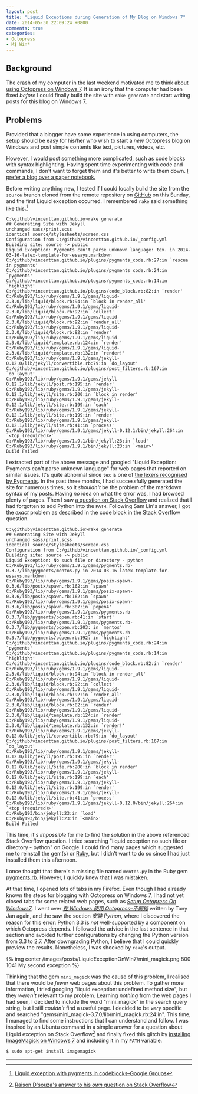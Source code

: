 ```yaml
---
layout: post
title: "Liquid Exceptions during Generation of My Blog on Windows 7"
date: 2014-05-30 22:09:24 +0800
comments: true
categories:
- Octopress
- M$ Win*
---
```


Background
---

The crash of my computer in the last weekend motivated me to think
about [using Octopress on Windows 7][octopress_win7].  It is an irony
that the computer had been fixed *before* I could finally build the
site with `rake generate` and start writing posts for this blog on
Windows 7.

Problems
---

Provided that a blogger have some experience in using computers, the
setup should be easy for his/her who wish to start a *new* Octopress
blog on Windows and post simple contents like text, pictures, videos,
etc.

However, I would post something more complicated, such as code blocks
with syntax highlighting.  Having spent time experimenting with code
and commands, I don't want to forget them and it's better to write
them down.  [I prefer a blog over a paper notebook.][prefer_blog]

Before writing anything new, I tested if I could locally build the
site from the `source` branch cloned from the remote repository on
[GitHub][github] on this Sunday, and the first Liquid exception
occurred.  I remembered `rake` said something like this.[^1]

<pre class="cli"><code>C:\github\vincenttam.github.io&gt;rake generate
## Generating Site with Jekyll
unchanged sass/print.scss
identical source/stylesheets/screen.css 
Configuration from C:/github/vincenttam.github.io/_config.yml
Building site: source -&gt; public
Liquid Exception: Pygments can't parse unknown language: tex. in 2014-03-16-latex-template-for-essays.markdown
C:/github/vincenttam.github.io/plugins/pygments_code.rb:27:in `rescue in pygments'
C:/github/vincenttam.github.io/plugins/pygments_code.rb:24:in `pygments'
C:/github/vincenttam.github.io/plugins/pygments_code.rb:14:in `highlight'
C:/github/vincenttam.github.io/plugins/code_block.rb:82:in `render'
C:/Ruby193/lib/ruby/gems/1.9.1/gems/liquid-2.3.0/lib/liquid/block.rb:94:in `block in render_all'
C:/Ruby193/lib/ruby/gems/1.9.1/gems/liquid-2.3.0/lib/liquid/block.rb:92:in `collect'
C:/Ruby193/lib/ruby/gems/1.9.1/gems/liquid-2.3.0/lib/liquid/block.rb:92:in `render_all'
C:/Ruby193/lib/ruby/gems/1.9.1/gems/liquid-2.3.0/lib/liquid/block.rb:82:in `render'
C:/Ruby193/lib/ruby/gems/1.9.1/gems/liquid-2.3.0/lib/liquid/template.rb:124:in `render'
C:/Ruby193/lib/ruby/gems/1.9.1/gems/liquid-2.3.0/lib/liquid/template.rb:132:in `render!'
C:/Ruby193/lib/ruby/gems/1.9.1/gems/jekyll-0.12.0/lib/jekyll/convertible.rb:79:in `do_layout'
C:/github/vincenttam.github.io/plugins/post_filters.rb:167:in `do_layout'
C:/Ruby193/lib/ruby/gems/1.9.1/gems/jekyll-0.12.1/lib/jekyll/post.rb:195:in `render'
C:/Ruby193/lib/ruby/gems/1.9.1/gems/jekyll-0.12.1/lib/jekyll/site.rb:200:in `block in render'
C:/Ruby193/lib/ruby/gems/1.9.1/gems/jekyll-0.12.1/lib/jekyll/site.rb:199:in `each'
C:/Ruby193/lib/ruby/gems/1.9.1/gems/jekyll-0.12.1/lib/jekyll/site.rb:199:in `render'
C:/Ruby193/lib/ruby/gems/1.9.1/gems/jekyll-0.12.1/lib/jekyll/site.rb:41:in `process'
C:/Ruby193/lib/ruby/gems/1.9.1/gems/jekyll-0.12.1/bin/jekyll:264:in `&lt;top (required)&gt;'
C:/Ruby193/lib/ruby/gems/1.9.1/bin/jekyll:23:in `load'
C:/Ruby193/lib/ruby/gems/1.9.1/bin/jekyll:23:in `&lt;main&gt;'
Build Failed
</code></pre>

<!-- more -->

I extracted part of the above message and googled "Liquid Exception:
Pygments can't parse unknown language" for web pages that reported on
similar issues.  It's quite abnormal since `tex` is one of
[the lexers recognised by Pygments][lexer].  In the past three months,
I had successfully generated the site for numerous times, so it
*shouldn't* be the problem of the markdown syntax of my posts.  Having
*no* idea on what the error was, I had browsed plenty of pages. Then I
saw [a question on Stack Overflow][stackoverflow14200637] and realized
that I had forgotten to add Python into the `PATH`.  Following Sam
Lin's answer, I got the *exact* problem as described in the code block
in the Stack Overflow question.

<pre class="cli"><code>C:\github\vincenttam.github.io&gt;rake generate
## Generating Site with Jekyll
unchanged sass/print.scss
identical source/stylesheets/screen.css 
Configuration from C:/github/vincenttam.github.io/_config.yml
Building site: source -&gt; public
Liquid Exception: No such file or directory - python
C:/Ruby193/lib/ruby/gems/1.9.1/gems/pygments.rb-0.3.7/lib/pygments/mentos.py in 2014-03-16-latex-template-for-essays.markdown
C:/Ruby193/lib/ruby/gems/1.9.1/gems/posix-spawn-0.3.6/lib/posix/spawn.rb:162:in `spawn'
C:/Ruby193/lib/ruby/gems/1.9.1/gems/posix-spawn-0.3.6/lib/posix/spawn.rb:162:in `spawn'
C:/Ruby193/lib/ruby/gems/1.9.1/gems/posix-spawn-0.3.6/lib/posix/spawn.rb:307:in `popen4'
C:/Ruby193/lib/ruby/gems/1.9.1/gems/pygments.rb-0.3.7/lib/pygments/popen.rb:41:in `start'
C:/Ruby193/lib/ruby/gems/1.9.1/gems/pygments.rb-0.3.7/lib/pygments/popen.rb:203: in `mentos'
C:/Ruby193/lib/ruby/gems/1.9.1/gems/pygments.rb-0.3.7/lib/pygments/popen.rb:192: in `highlight'
C:/github/vincenttam.github.io/plugins/pygments_code.rb:24:in `pygments'
C:/github/vincenttam.github.io/plugins/pygments_code.rb:14:in `highlight'
C:/github/vincenttam.github.io/plugins/code_block.rb:82:in `render'
C:/Ruby193/lib/ruby/gems/1.9.1/gems/liquid-2.3.0/lib/liquid/block.rb:94:in `block in render_all'
C:/Ruby193/lib/ruby/gems/1.9.1/gems/liquid-2.3.0/lib/liquid/block.rb:92:in `collect'
C:/Ruby193/lib/ruby/gems/1.9.1/gems/liquid-2.3.0/lib/liquid/block.rb:92:in `render_all'
C:/Ruby193/lib/ruby/gems/1.9.1/gems/liquid-2.3.0/lib/liquid/block.rb:82:in `render'
C:/Ruby193/lib/ruby/gems/1.9.1/gems/liquid-2.3.0/lib/liquid/template.rb:124:in `render'
C:/Ruby193/lib/ruby/gems/1.9.1/gems/liquid-2.3.0/lib/liquid/template.rb:132:in `render!'
C:/Ruby193/lib/ruby/gems/1.9.1/gems/jekyll-0.12.0/lib/jekyll/convertible.rb:79:in `do_layout'
C:/github/vincenttam.github.io/plugins/post_filters.rb:167:in `do_layout'
C:/Ruby193/lib/ruby/gems/1.9.1/gems/jekyll-0.12.0/lib/jekyll/post.rb:195:in `render'
C:/Ruby193/lib/ruby/gems/1.9.1/gems/jekyll-0.12.0/lib/jekyll/site.rb:200:in `block in render'
C:/Ruby193/lib/ruby/gems/1.9.1/gems/jekyll-0.12.0/lib/jekyll/site.rb:199:in `each'
C:/Ruby193/lib/ruby/gems/1.9.1/gems/jekyll-0.12.0/lib/jekyll/site.rb:199:in `render'
C:/Ruby193/lib/ruby/gems/1.9.1/gems/jekyll-0.12.0/lib/jekyll/site.rb:41:in `process'
C:/Ruby193/lib/ruby/gems/1.9.1/gems/jekyll-0.12.0/bin/jekyll:264:in `&lt;top (required)&gt;'
C:/Ruby193/bin/jekyll:23:in `load'
C:/Ruby193/bin/jekyll:23:in `&lt;main&gt;'
Build Failed
</code></pre>

This time, it's *impossible* for me to find the solution in the above
referenced Stack Overflow question.  I tried searching "liquid
exception no such file or directory - python" on Google.  I could find
many pages which suggested me to reinstall the gem(s) or [Ruby][ruby],
but I didn't want to do so since I had just installed them this
afternoon.

I once thought that there's a missing file named `mentos.py` in the
Ruby gem [pygments.rb][pygments.rb].  However, I quickly knew that I
was mistaken.

At that time, I opened lots of tabs in my Firefox.  Even though I had
already known the steps for blogging with Octopress on Windows 7, I
had not yet closed tabs for some related web pages, such as
[*Setup Octopress On Windows7*][tut1].  I went over
[*在 Windows 使用 Octopress–不歸錄*][tut2] written by Tony Jan again, and
the saw the section *安裝 Python*, where I discovered the reason for
this error: Python 3.3 is *not* well-supported by a component on which
Octopress depends.  I followed the advice in the last sentence in that
section and avoided further configurations by changing the Python
version from 3.3 to 2.7.  After downgrading Python, I believe that I
could quickly preview the results.  Nonetheless, I was shocked by
`rake`'s output.

{% img center /images/posts/LiquidExceptionOnWin7/mini_magick.png 800 1041 My second exception %}

Thinking that the gem `mini_magick` was the cause of this problem, I
realised that there would be *fewer* web pages about this problem.  To
gather more information, I tried googling "liquid exception: undefined
method size", but they *weren't* relevant to my problem.  Learning
*nothing* from the web pages I had seen, I decided to include the word
"mini_magick" in the search query string, but I still *couldn't* find
a useful page.  I decided to be *very* specific and searched
"gems/mini_magick-3.7.0/lib/mini_magick.rb:24:in".  This time, I
managed to find some instructions that I can understand and follow.  I
was inspired by an Ubuntu command in a simple answer for a question
about Liquid exception on Stack Overflow[^2] and finally fixed this
glitch by [installing ImageMagick on Windows 7][imagemagick_win7] and
including it in my `PATH` variable.

<pre class="cli"><code class="ubuntu_gnome_terminal">$ sudo apt-get install imagemagick</code></pre>

---

[^1]: [Liquid exception with pygments in codeblocks–Google Groups](https://groups.google.com/forum/#!msg/octopress/EmN5_5nXpRY/rhkzDWV5HoIJ)
[^2]: [Raison D'souza's answer to his *own* question on Stack Overflow](http://stackoverflow.com/a/20485262)

[octopress_win7]: /blog/2014/05/26/using-octopress-on-another-device/
[prefer_blog]: /blog/2014/05/30/advantages-of-blogs-over-paper-notebooks/
[github]: https://github.com
[lexer]: http://pygments.org/docs/lexers/#lexers-for-various-shells
[stackoverflow14200637]: http://stackoverflow.com/questions/14200637/octopress-cant-build-with-code-block
[ruby]: https://www.ruby-lang.org/
[pygments.rb]: https://rubygems.org/gems/pygments.rb
[tut1]: http://www.techelex.org/setup-octopress-on-windows7/
[tut2]: http://tonytonyjan.net/2012/03/01/install-octopress-on-windows/
[imagemagick_win7]: http://www.imagemagick.org/script/binary-releases.php#windows

<!-- vim:se tw=70: -->
